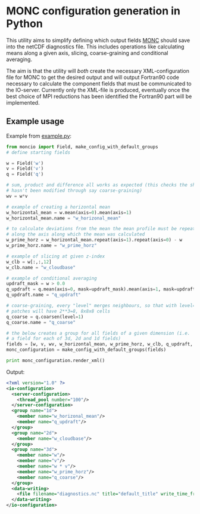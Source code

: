 # MONC configuration generation in Python

This utility aims to simplify defining which output fields
[MONC](https://www.software.ac.uk/who-do-we-work/monc) should save into the
netCDF diagnostics file. This includes operations like calculating means along
a given axis, slicing, coarse-graining and conditional averaging.

The aim is that the utility will *both* create the necessary XML-configuration
file for MONC to get the desired output and will output Fortran90 code
necessary to calculate the component fields that must be communicated to the
IO-server. Currently only the XML-file is produced, eventually once the best
choice of MPI reductions has been identified the Fortran90 part will be
implemented.


## Example usage

Example from [example.py](example.py):

```python
from moncio import Field, make_config_with_default_groups
# define starting fields

w = Field('w')
v = Field('v')
q = Field('q')

# sum, product and difference all works as expected (this checks the shape
# hasn't been modified through say coarse-graining)
wv = w*v

# example of creating a horizontal mean
w_horizontal_mean = w.mean(axis=0).mean(axis=1)
w_horizontal_mean.name = "w_horizonal_mean"

# to calculate deviations from the mean the mean profile must be repeated
# along the axis along which the mean was calculated
w_prime_horz = w_horizontal_mean.repeat(axis=1).repeat(axis=0) - w
w_prime_horz.name = "w_prime_horz"

# example of slicing at given z-index
w_clb = w[:,:,12]
w_clb.name = "w_cloudbase"

# example of conditional averaging
updraft_mask = w > 0.0
q_updraft = q.mean(axis=0, mask=updraft_mask).mean(axis=1, mask=updraft_mask)
q_updraft.name = "q_updraft"

# coarse-graining, every "level" merges neighbours, so that with level=3 the
# patches will have 2**3=8, 8x8x8 cells
q_coarse = q.coarsen(level=1)
q_coarse.name = "q_coarse"

# the below creates a group for all fields of a given dimension (i.e.
# a field for each of 3d, 2d and 1d fields)
fields = [w, v, wv, w_horizontal_mean, w_prime_horz, w_clb, q_updraft, q_coarse]
monc_configuration = make_config_with_default_groups(fields)

print monc_configuration.render_xml()
```


Output:

```xml
<?xml version="1.0" ?>
<io-configuration>
  <server-configuration>
    <thread_pool number="100"/>
  </server-configuration>
  <group name="1d">
    <member name="w_horizonal_mean"/>
    <member name="q_updraft"/>
  </group>
  <group name="2d">
    <member name="w_cloudbase"/>
  </group>
  <group name="3d">
    <member name="w"/>
    <member name="v"/>
    <member name="w * v"/>
    <member name="w_prime_horz"/>
    <member name="q_coarse"/>
  </group>
  <data-writing>
    <file filename="diagnostics.nc" title="default_title" write_time_frequency="100.000000"/>
  </data-writing>
</io-configuration>
```

